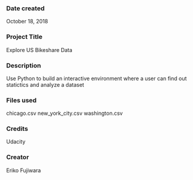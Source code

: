 ### Date created
October 18, 2018

### Project Title
Explore US Bikeshare Data

### Description
Use Python to build an interactive environment where a user can find out statictics and analyze a dataset

### Files used
chicago.csv
new_york_city.csv
washington.csv

### Credits
Udacity

### Creator
Eriko Fujiwara